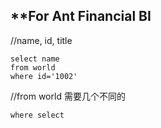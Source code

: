 **For Ant Financial BI
--------------------------
//name, id, title

    select name
    from world
    where id='1002'

//from world 需要几个不同的

    where select
